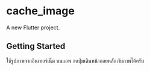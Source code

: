 # cache_image

A new Flutter project.

## Getting Started

ใช้รูปภาพจากอินเทอร์เน็ต บนแอพ กดปุ่มเดินหน้าถอยหลัง กับภาพได้ครับ
